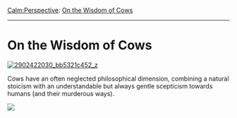 [Calm:](https://www.theschooloflife.com/thebookoflife/category/calm/)[Perspective](https://www.theschooloflife.com/thebookoflife/category/calm/perspective/): [On the Wisdom of Cows](https://www.theschooloflife.com/thebookoflife/on-the-wisdom-of-cows/)

* * *

# On the Wisdom of Cows

[![2902422030_bb5321c452_z](https://www.theschooloflife.com/thebookoflife/wp-content/uploads/2014/12/2902422030_bb5321c452_z.jpg)](http://www.thebookoflife.org/wp-content/uploads/2014/12/2902422030_bb5321c452_z.jpg)

Cows have an often neglected philosophical dimension, combining a natural stoicism with an understandable but always gentle scepticism towards humans (and their murderous ways).

[![](https://img.youtube.com/vi/pGsE9pDSHGs/0.jpg)](//www.youtube.com/embed/pGsE9pDSHGs? '')
